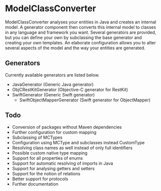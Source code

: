 # ModelClassConverter

ModelClassConverter analyses your entities in Java and creates an internal model. A generator component then converts this internal model to classes in any language and framework you want. Several generators are provided, but you can define your own by subclassing the base generator and creating your own templates. An elaborate configuration allows you to alter several aspects of the model and the way your entities are generated.

## Generators

Currently available generators are listed below.
 * JavaGenerator (Generic Java generator)
 * ObjCRestKitGenerator (Objective-C generator for RestKit)
 * SwiftGenerator (Generic Swift generator)
 	* SwiftObjectMapperGenerator (Swift generator for ObjectMapper)
 

## Todo

 * Conversion of packages without Maven dependencies
 * Further configuration for custom mapping
 * Subclassing of MCTypes
 * Configuration using MCType and subclasses instead CustomType
 * Resolving class names as well instead of only full identifiers
 * Possible custom native type mapping
 * Support for all properties of enums
 * Support for automatic resolving of imports in Java
 * Support for analysing getters and setters
 * Support for the notion of relations
 * Better support for protocols
 * Further documentation
 
 